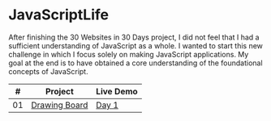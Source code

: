 # JavaScriptLife

After finishing the 30 Websites in 30 Days project, I did not feel that I had a sufficient understanding of JavaScript as a whole. I wanted to start this new challenge in which I focus solely on making JavaScript applications. My goal at the end is to have obtained a core understanding of the foundational concepts of JavaScript.

|  #  | Project                                                                                                                                 | Live Demo                                                |
| :-: | --------------------------------------------------------------------------------------------------------------------------------------- | -------------------------------------------------------- |
| 01  | [Drawing Board]()                             |   <a href="https://cwang1996.github.io/Canvas/">Day 1</a> |



